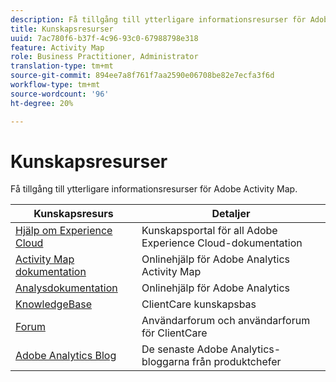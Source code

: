 ```yaml
---
description: Få tillgång till ytterligare informationsresurser för Adobe Activity Map.
title: Kunskapsresurser
uuid: 7ac780f6-b37f-4c96-93c0-67988798e318
feature: Activity Map
role: Business Practitioner, Administrator
translation-type: tm+mt
source-git-commit: 894ee7a8f761f7aa2590e06708be82e7ecfa3f6d
workflow-type: tm+mt
source-wordcount: '96'
ht-degree: 20%

---
```



# Kunskapsresurser

Få tillgång till ytterligare informationsresurser för Adobe Activity Map.

| Kunskapsresurs | Detaljer |
|---|---|
| [Hjälp om Experience Cloud](https://helpx.adobe.com/support/experience-cloud.html) | Kunskapsportal för all Adobe Experience Cloud-dokumentation |
| [Activity Map dokumentation](/help/analyze/activity-map/activity-map.md) | Onlinehjälp för Adobe Analytics Activity Map |
| [Analysdokumentation](/help/landing/home.md) | Onlinehjälp för Adobe Analytics |
| [KnowledgeBase](https://helpx.adobe.com/support/analytics.html) | ClientCare kunskapsbas |
| [Forum](https://forums.adobe.com/community/experience-cloud/analytics-cloud/analytics) | Användarforum och användarforum för ClientCare |
| [Adobe Analytics Blog](https://blogs.adobe.com/digitalmarketing/analytics/) | De senaste Adobe Analytics-bloggarna från produktchefer |
